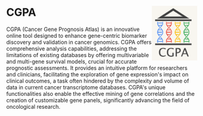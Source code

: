 # CGPA <img src="Files/CGPA_logo.png" align="right" alt="" width="120" />
CGPA (Cancer Gene Prognosis Atlas) is an innovative online tool designed to enhance gene-centric biomarker discovery and validation in cancer genomics. CGPA offers comprehensive analysis capabilities, addressing the limitations of existing databases by offering multivariable and multi-gene survival models, crucial for accurate prognostic assessments. It provides an intuitive platform for researchers and clinicians, facilitating the exploration of gene expression's impact on clinical outcomes, a task often hindered by the complexity and volume of data in current cancer transcriptome databases. CGPA's unique functionalities also enable the effective mining of gene correlations and the creation of customizable gene panels, significantly advancing the field of oncological research.

